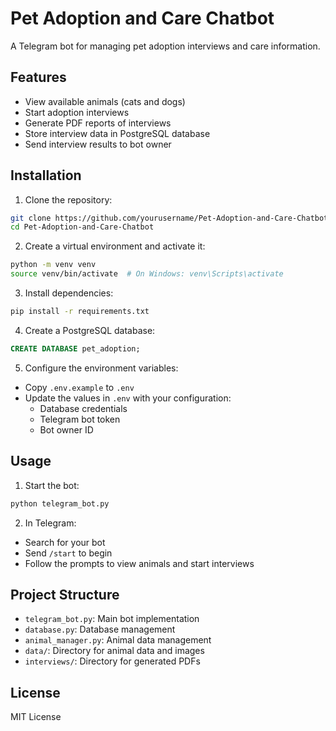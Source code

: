 # Pet Adoption and Care Chatbot

A Telegram bot for managing pet adoption interviews and care information.

## Features

- View available animals (cats and dogs)
- Start adoption interviews
- Generate PDF reports of interviews
- Store interview data in PostgreSQL database
- Send interview results to bot owner

## Installation

1. Clone the repository:
```bash
git clone https://github.com/yourusername/Pet-Adoption-and-Care-Chatbot.git
cd Pet-Adoption-and-Care-Chatbot
```

2. Create a virtual environment and activate it:
```bash
python -m venv venv
source venv/bin/activate  # On Windows: venv\Scripts\activate
```

3. Install dependencies:
```bash
pip install -r requirements.txt
```

4. Create a PostgreSQL database:
```sql
CREATE DATABASE pet_adoption;
```

5. Configure the environment variables:
- Copy `.env.example` to `.env`
- Update the values in `.env` with your configuration:
  - Database credentials
  - Telegram bot token
  - Bot owner ID

## Usage

1. Start the bot:
```bash
python telegram_bot.py
```

2. In Telegram:
- Search for your bot
- Send `/start` to begin
- Follow the prompts to view animals and start interviews

## Project Structure

- `telegram_bot.py`: Main bot implementation
- `database.py`: Database management
- `animal_manager.py`: Animal data management
- `data/`: Directory for animal data and images
- `interviews/`: Directory for generated PDFs

## License

MIT License